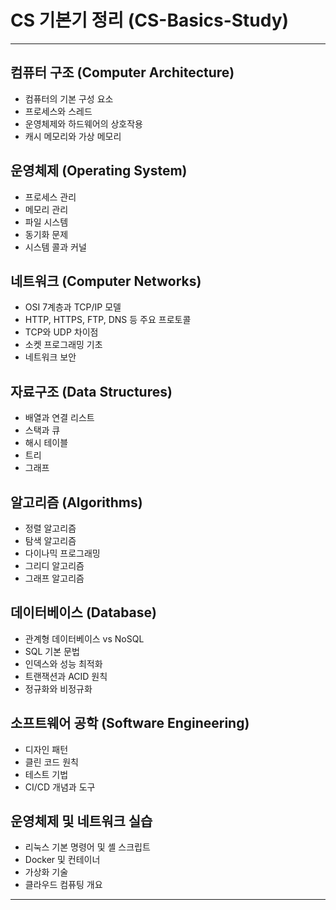 # CS 기본기 정리 (CS-Basics-Study)


---

## 컴퓨터 구조 (Computer Architecture)
- 컴퓨터의 기본 구성 요소
- 프로세스와 스레드
- 운영체제와 하드웨어의 상호작용
- 캐시 메모리와 가상 메모리

## 운영체제 (Operating System)
- 프로세스 관리
- 메모리 관리
- 파일 시스템
- 동기화 문제
- 시스템 콜과 커널

## 네트워크 (Computer Networks)
- OSI 7계층과 TCP/IP 모델
- HTTP, HTTPS, FTP, DNS 등 주요 프로토콜
- TCP와 UDP 차이점
- 소켓 프로그래밍 기초
- 네트워크 보안

## 자료구조 (Data Structures)
- 배열과 연결 리스트
- 스택과 큐
- 해시 테이블
- 트리
- 그래프

## 알고리즘 (Algorithms)
- 정렬 알고리즘
- 탐색 알고리즘
- 다이나믹 프로그래밍
- 그리디 알고리즘
- 그래프 알고리즘

## 데이터베이스 (Database)
- 관계형 데이터베이스 vs NoSQL
- SQL 기본 문법
- 인덱스와 성능 최적화
- 트랜잭션과 ACID 원칙
- 정규화와 비정규화

## 소프트웨어 공학 (Software Engineering)
- 디자인 패턴
- 클린 코드 원칙
- 테스트 기법
- CI/CD 개념과 도구

## 운영체제 및 네트워크 실습
- 리눅스 기본 명령어 및 셸 스크립트
- Docker 및 컨테이너
- 가상화 기술
- 클라우드 컴퓨팅 개요

---
